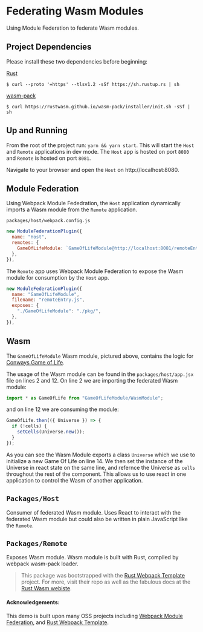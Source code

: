 # Federating Wasm Modules

Using Module Federation to federate Wasm modules.

## Project Dependencies

Please install these two dependencies before beginning:

[Rust](https://www.rust-lang.org/tools/install)

```shell
$ curl --proto '=https' --tlsv1.2 -sSf https://sh.rustup.rs | sh
```

[wasm-pack](https://rustwasm.github.io/wasm-pack/installer/)

```shell
$ curl https://rustwasm.github.io/wasm-pack/installer/init.sh -sSf | sh
```

## Up and Running

From the root of the project run: `yarn && yarn start`. This will start the `Host` and `Remote` applications in dev mode. The `Host` app is hosted on port `8080` and `Remote` is hosted on port `8081`.

Navigate to your browser and open the `Host` on http://localhost:8080.

## Module Federation

Using Webpack Module Fededration, the `Host` application dynamically imports a Wasm module from the `Remote` application.

`packages/host/webpack.config.js`

```JavaScript
new ModuleFederationPlugin({
  name: "Host",
  remotes: {
    GameOfLifeModule: `GameOfLifeModule@http://localhost:8081/remoteEntry.js`,
  },
}),
```

The `Remote` app uses Webpack Module Federation to expose the Wasm module for consumption by the `Host` app.

```JavaScript
new ModuleFederationPlugin({
  name: "GameOfLifeModule",
  filename: "remoteEntry.js",
  exposes: {
    "./GameOfLifeModule": "./pkg/",
  },
}),
```

## Wasm

The `GameOfLifeModule` Wasm module, pictured above, contains the logic for [Conways Game of Life](https://en.wikipedia.org/wiki/Conway%27s_Game_of_Life).

The usage of the Wasm module can be found in the `packages/host/app.jsx` file on lines 2 and 12. On line 2 we are importing the federated Wasm module:

```jsx
import * as GameOfLife from "GameOfLifeModule/WasmModule";
```

and on line 12 we are consuming the module:

```JavaScript
GameOfLife.then(({ Universe }) => {
  if (!cells) {
    setCells(Universe.new());
  }
});
```

As you can see the Wasm Module exports a class `Universe` which we use to initialize a new Game Of Life on line 14. We then set the instance of the Universe in react state on the same line, and refernce the Universe as `cells` throughout the rest of the component. This allows us to use react in one application to control the Wasm of another application.

## `Packages/Host`

Consumer of federated Wasm module. Uses React to interact with the federated Wasm module but could also be written in plain JavaScript like the `Remote`.

## `Packages/Remote`

Exposes Wasm module. Wasm module is built with Rust, compiled by webpack wasm-pack loader.

> This package was bootstrapped with the [Rust Webpack Template](https://github.com/rustwasm/rust-webpack-template) project. For more, visit their repo as well as the fabulous docs at the [Rust Wasm webiste](https://rustwasm.github.io/docs/book/).

#### Acknowledgements:

This demo is built upon many OSS projects including [Webpack Module Federation](https://webpack.js.org/concepts/module-federation/),
and [Rust Webpack Template](https://github.com/rustwasm/rust-webpack-template).
